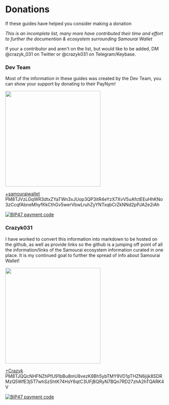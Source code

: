 # Donations

If these guides have helped you consider making a donation

_This is an incomplete list, many more have contributed their time and effort to further the documention & ecosystem surrounding Samourai Wallet_

If your a contributor and aren't on the list, but would like to be added, DM @crazyk_031 on Twitter or @crazyk031 on Telegram/Keybase. 


### Dev Team

Most of the information in these guides was created by the Dev Team, you can show your support by donating to their PayNym! 

<img src="https://paynym.is/PM8TJVzLGqWR3dtxZYaTWn3xJUop3QP3itR4eYzX7XvV5uAfctEEuHhKNo3zCcqfAbneMhyfKkCthGv5werVbwLruhZyYNTxqbCrZkNNd2pPJA2e2iAh/avatar" width="300" height="300" /> 


[+samouraiwallet](https://paynym.is/+samouraiwallet) 
PM8TJVzLGqWR3dtxZYaTWn3xJUop3QP3itR4eYzX7XvV5uAfctEEuHhKNo3zCcqfAbneMhyfKkCthGv5werVbwLruhZyYNTxqbCrZkNNd2pPJA2e2iAh

[![BIP47 payment code](http://api.qrserver.com/v1/create-qr-code/?color=000000&bgcolor=FFFFFF&data=PM8TJVzLGqWR3dtxZYaTWn3xJUop3QP3itR4eYzX7XvV5uAfctEEuHhKNo3zCcqfAbneMhyfKkCthGv5werVbwLruhZyYNTxqbCrZkNNd2pPJA2e2iAh&qzone=1&margin=0&size=200x200&ecc=L)](https://paynym.is/+samouraiwallet)

### Crazyk031

I have worked to convert this information into markdown to be hosted on the github, as well as provide links so the github is a jumping off point of all the information/links of the Samourai ecosystem information curated in one place. It is my continued goal to further the spread of info about Samourai Wallet! 


<img src="https://paynym.is/PM8TJQQcNHFNZhPfU91bBu8mU8vezK8Bh5ybTMY9VD1pTHZN6jijk8SDRMzQ5WfE3j5T7whSzShtK74HsY6qtC3UFjBQRyN7BQn7RD27zhA2hTQARK4V/avatar" width="300" height="300" /> 

[+Crazyk](https://paynym.is/+Crazyk) 
PM8TJQQcNHFNZhPfU91bBu8mU8vezK8Bh5ybTMY9VD1pTHZN6jijk8SDRMzQ5WfE3j5T7whSzShtK74HsY6qtC3UFjBQRyN7BQn7RD27zhA2hTQARK4V

[![BIP47 payment code](http://api.qrserver.com/v1/create-qr-code/?color=000000&bgcolor=FFFFFF&data=PM8TJQQcNHFNZhPfU91bBu8mU8vezK8Bh5ybTMY9VD1pTHZN6jijk8SDRMzQ5WfE3j5T7whSzShtK74HsY6qtC3UFjBQRyN7BQn7RD27zhA2hTQARK4V&qzone=1&margin=0&size=200x200&ecc=L)](https://paynym.is/+fancysurf42F)
